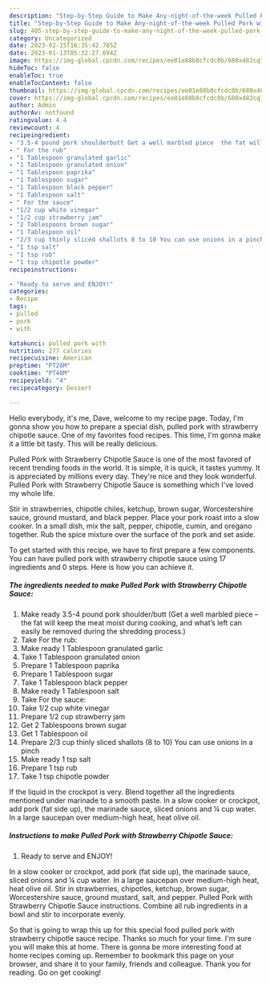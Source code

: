 ```yaml
---
description: "Step-by-Step Guide to Make Any-night-of-the-week Pulled Pork with Strawberry Chipotle Sauce"
title: "Step-by-Step Guide to Make Any-night-of-the-week Pulled Pork with Strawberry Chipotle Sauce"
slug: 405-step-by-step-guide-to-make-any-night-of-the-week-pulled-pork-with-strawberry-chipotle-sauce
category: Uncategorized
date: 2023-02-15T16:35:42.785Z
date: 2023-01-13T05:32:27.694Z
image: https://img-global.cpcdn.com/recipes/ee01e88b8cfcdc0b/680x482cq70/pulled-pork-with-strawberry-chipotle-sauce-recipe-main-photo.jpg
hideToc: false
enableToc: true
enableTocContent: false
thumbnail: https://img-global.cpcdn.com/recipes/ee01e88b8cfcdc0b/680x482cq70/pulled-pork-with-strawberry-chipotle-sauce-recipe-main-photo.jpg
cover: https://img-global.cpcdn.com/recipes/ee01e88b8cfcdc0b/680x482cq70/pulled-pork-with-strawberry-chipotle-sauce-recipe-main-photo.jpg
author: Admin
authorAv: notfound
ratingvalue: 4.4
reviewcount: 4
recipeingredient:
- "3.5-4 pound pork shoulderbutt Get a well marbled piece  the fat will keep the meat moist during cooking and whats left can easily be removed during the shredding process"
- " For the rub"
- "1 Tablespoon granulated garlic"
- "1 Tablespoon granulated onion"
- "1 Tablespoon paprika"
- "1 Tablespoon sugar"
- "1 Tablespoon black pepper"
- "1 Tablespoon salt"
- " For the sauce"
- "1/2 cup white vinegar"
- "1/2 cup strawberry jam"
- "2 Tablespoons brown sugar"
- "1 Tablespoon oil"
- "2/3 cup thinly sliced shallots 8 to 10 You can use onions in a pinch"
- "1 tsp salt"
- "1 tsp rub"
- "1 tsp chipotle powder"
recipeinstructions:

- "Ready to serve and ENJOY!"
categories:
- Recipe
tags:
- pulled
- pork
- with

katakunci: pulled pork with 
nutrition: 277 calories
recipecuisine: American
preptime: "PT28M"
cooktime: "PT48M"
recipeyield: "4"
recipecategory: Dessert

---
```



Hello everybody, it's me, Dave, welcome to my recipe page. Today, I'm gonna show you how to prepare a special dish, pulled pork with strawberry chipotle sauce. One of my favorites food recipes. This time, I'm gonna make it a little bit tasty. This will be really delicious.

Pulled Pork with Strawberry Chipotle Sauce is one of the most favored of recent trending foods in the world. It is simple, it is quick, it tastes yummy. It is appreciated by millions every day. They're nice and they look wonderful. Pulled Pork with Strawberry Chipotle Sauce is something which I've loved my whole life.

Stir in strawberries, chipotle chiles, ketchup, brown sugar, Worcestershire sauce, ground mustard, and black pepper. Place your pork roast into a slow cooker. In a small dish, mix the salt, pepper, chipotle, cumin, and oregano together. Rub the spice mixture over the surface of the pork and set aside.


To get started with this recipe, we have to first prepare a few components. You can have pulled pork with strawberry chipotle sauce using 17 ingredients and 0 steps. Here is how you can achieve it.

<!--inarticleads1-->

##### The ingredients needed to make Pulled Pork with Strawberry Chipotle Sauce:

1. Make ready 3.5-4 pound pork shoulder/butt (Get a well marbled piece – the fat will keep the meat moist during cooking, and what’s left can easily be removed during the shredding process.)
1. Take  For the rub:
1. Make ready 1 Tablespoon granulated garlic
1. Take 1 Tablespoon granulated onion
1. Prepare 1 Tablespoon paprika
1. Prepare 1 Tablespoon sugar
1. Take 1 Tablespoon black pepper
1. Make ready 1 Tablespoon salt
1. Take  For the sauce:
1. Take 1/2 cup white vinegar
1. Prepare 1/2 cup strawberry jam
1. Get 2 Tablespoons brown sugar
1. Get 1 Tablespoon oil
1. Prepare 2/3 cup thinly sliced shallots (8 to 10) You can use onions in a pinch
1. Make ready 1 tsp salt
1. Prepare 1 tsp rub
1. Take 1 tsp chipotle powder


If the liquid in the crockpot is very. Blend together all the ingredients mentioned under marinade to a smooth paste. In a slow cooker or crockpot, add pork (fat side up), the marinade sauce, sliced onions and ¼ cup water. In a large saucepan over medium-high heat, heat olive oil. 

<!--inarticleads2-->

##### Instructions to make Pulled Pork with Strawberry Chipotle Sauce:


1. Ready to serve and ENJOY!

In a slow cooker or crockpot, add pork (fat side up), the marinade sauce, sliced onions and ¼ cup water. In a large saucepan over medium-high heat, heat olive oil. Stir in strawberries, chipotles, ketchup, brown sugar, Worcestershire sauce, ground mustard, salt, and pepper. Pulled Pork with Strawberry Chipotle Sauce instructions. Combine all rub ingredients in a bowl and stir to incorporate evenly. 

So that is going to wrap this up for this special food pulled pork with strawberry chipotle sauce recipe. Thanks so much for your time. I'm sure you will make this at home. There is gonna be more interesting food at home recipes coming up. Remember to bookmark this page on your browser, and share it to your family, friends and colleague. Thank you for reading. Go on get cooking!
